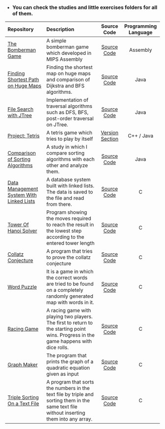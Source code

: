 * ### You can check the studies and little exercises folders for all of them.

|Repository    |Description |Source Code   |Programming Language|
|:-----------|:-|:--------------:|:--------------:|
|[The Bomberman Game](https://github.com/meteahmetyakar/assembly-bomberman)|A simple bomberman game which developed in MIPS Assembly |[Source Code](https://github.com/meteahmetyakar/assembly-bomberman/blob/main/bombermangame.asm)| Assembly |
|[Finding Shortest Path on Huge Maps](https://github.com/meteahmetyakar/Finding-Shortest-Path-on-Huge-Map)|Finding the shortest map on huge maps and comparison of Dijkstra and BFS algorithms.|[Source Code](https://github.com/meteahmetyakar/Finding-Shortest-Path-on-Huge-Map/tree/main/FindShortestPath)|Java|
|[File Search with JTree](https://github.com/meteahmetyakar/File-Search-with-JTree)|Implementation of traversal algorithms such as DFS, BFS, post-order traversal on JTree.|[Source Code](https://github.com/meteahmetyakar/File-Search-with-JTree/tree/main/JTreeOperations)|Java|
|[Project: Tetris](https://github.com/meteahmetyakar/Project-Tetris)|A tetris game which tries to play by itself|[Version Section](https://github.com/meteahmetyakar/Project-Tetris)|C++ / Java|
|[Comparison of Sorting Algorithms ](https://github.com/meteahmetyakar/exercises/tree/main/studies/13.Sorting%20algorithms%20lab)|A study in which I compare sorting algorithms with each other and analyze them.|[Source Code](https://github.com/meteahmetyakar/exercises/tree/main/studies/13.Sorting%20algorithms%20lab/SortingLab/src)|Java|
|[Data Management System With Linked Lists](https://github.com/meteahmetyakar/exercises/tree/main/studies/12.DMS%20with%20linked%20lists)|A database system built with linked lists. The data is saved to the file and read from there.|[Source Code](https://github.com/meteahmetyakar/exercises/blob/main/studies/12.DMS%20with%20linked%20lists/source%20code/main.c)|C|
|[Tower Of Hanoi Solver](https://github.com/meteahmetyakar/exercises/tree/main/studies/10.tower%20of%20hanoi%20solver)|Program showing the moves required to reach the result in the lowest step according to the entered tower length|[Source Code](https://github.com/meteahmetyakar/exercises/blob/main/studies/10.tower%20of%20hanoi%20solver/source%20code/main.c)|C|
|[Collatz Conjecture](https://github.com/meteahmetyakar/exercises/tree/main/studies/8.collatz%20conjecture%20with%20recursive%20solution)|A program that tries to prove the collatz conjecture|[Source Code](https://github.com/meteahmetyakar/exercises/blob/main/studies/8.collatz%20conjecture%20with%20recursive%20solution/source%20code/util.c)|C|
|[Word Puzzle](https://github.com/meteahmetyakar/exercises/tree/main/studies/7.word%20puzzle)|It is a game in which the correct words are tried to be found on a completely randomly generated map with words in it.|[Source Code](https://github.com/meteahmetyakar/exercises/blob/main/studies/7.word%20puzzle/source%20code/main.c)|C|
|[Racing Game](https://github.com/meteahmetyakar/exercises/tree/main/studies/6.mini%20racing%20game)|A racing game with playing two players. The first to return to the starting point wins. Progress in the game happens with dice rolls.|[Source Code](https://github.com/meteahmetyakar/exercises/blob/main/studies/6.mini%20racing%20game/source%20code/main.c)|C|
|[Graph Maker](https://github.com/meteahmetyakar/exercises/tree/main/studies/4.graph%20maker)|The program that prints the graph of a quadratic equation given as input|[Source Code](https://github.com/meteahmetyakar/exercises/blob/main/studies/4.graph%20maker/source%20code/main.c)|C|
|[Triple Sorting On a Text File](https://github.com/meteahmetyakar/exercises/tree/main/studies/3.triple%20sorting%20without%20arrays)|A program that sorts the numbers in the text file by triple and sorting them in the same text file without inserting them into any array.|[Source Code](https://github.com/meteahmetyakar/exercises/blob/main/studies/3.triple%20sorting%20without%20arrays/source%20code/main.c)|C|
